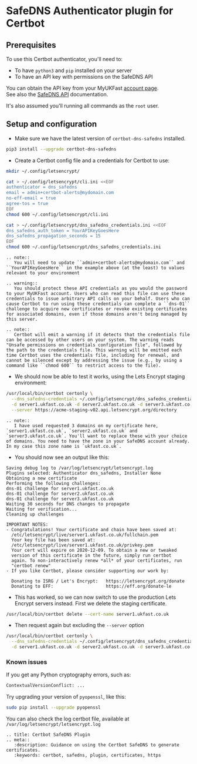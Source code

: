 # SafeDNS Authenticator plugin for Certbot

## Prerequisites

To use this Certbot authenticator, you'll need to:

* To have `python3` and `pip` installed on your server
* To have an API key with permissions on the SafeDNS API

You can obtain the API key from your MyUKFast [account page](https://my.ukfast.co.uk/applications/index.php).  
See also the [SafeDNS API](https://developers.ukfast.io/documentation/safedns) documentation.

It's also assumed you'll running all commands as the `root` user.

## Setup and configuration

* Make sure we have the latest version of `certbot-dns-safedns` installed.
```bash
pip3 install --upgrade certbot-dns-safedns
```

* Create a Certbot config file and a credentials for Certbot to use:
```bash
mkdir ~/.config/letsencrypt/
```

```bash
cat > ~/.config/letsencrypt/cli.ini <<EOF
authenticator = dns_safedns
email = admin+certbot-alerts@mydomain.com
no-eff-email = true
agree-tos = true
EOF
chmod 600 ~/.config/letsencrypt/cli.ini
```

```bash
cat > ~/.config/letsencrypt/dns_safedns_credentials.ini <<EOF
dns_safedns_auth_token = YourAPIKeyGoesHere
dns_safedns_propagation_seconds = 15
EOF
chmod 600 ~/.config/letsencrypt/dns_safedns_credentials.ini
```
```eval_rst
.. note::
   You will need to update ``admin+certbot-alerts@mydomain.com`` and ``YourAPIKeyGoesHere`` in the example above (at the least) to values relevant to your environment
```

```eval_rst
.. warning::
   You should protect these API credentials as you would the password to your MyUKFast account. Users who can read this file can use these credentials to issue arbitrary API calls on your behalf. Users who can cause Certbot to run using these credentials can complete a ``dns-01`` challenge to acquire new certificates or revoke existing certificates for associated domains, even if those domains aren't being managed by this server.
```

```eval_rst
.. note::
   Certbot will emit a warning if it detects that the credentials file can be accessed by other users on your system. The warning reads "Unsafe permissions on credentials configuration file", followed by the path to the credentials file. This warning will be emitted each time Certbot uses the credentials file, including for renewal, and cannot be silenced except by addressing the issue (e.g., by using a command like ``chmod 600`` to restrict access to the file).
```

* We should now be able to test it works, using the Lets Encrypt staging environment:

```bash
/usr/local/bin/certbot certonly \
  --dns_safedns-credentials ~/.config/letsencrypt/dns_safedns_credentials.ini \
  -d server1.ukfast.co.uk -d server2.ukfast.co.uk -d server3.ukfast.co.uk \
  --server https://acme-staging-v02.api.letsencrypt.org/directory
```

```eval_rst
.. note::
   I have used requested 3 domains on my certificate here, `server1.ukfast.co.uk`, `server2.ukfast.co.uk` and `server3.ukfast.co.uk`. You'll want to replace these with your choice of domains. You need to have the zone in your SafeDNS account already. In my case this zone name is `ukfast.co.uk`.
```

* You should now see an output like this:
 ```none
Saving debug log to /var/log/letsencrypt/letsencrypt.log
Plugins selected: Authenticator dns_safedns, Installer None
Obtaining a new certificate
Performing the following challenges:
dns-01 challenge for server1.ukfast.co.uk
dns-01 challenge for server2.ukfast.co.uk
dns-01 challenge for server3.ukfast.co.uk
Waiting 30 seconds for DNS changes to propagate
Waiting for verification...
Cleaning up challenges

IMPORTANT NOTES:
 - Congratulations! Your certificate and chain have been saved at:
   /etc/letsencrypt/live/server1.ukfast.co.uk/fullchain.pem
   Your key file has been saved at:
   /etc/letsencrypt/live/server1.ukfast.co.uk/privkey.pem
   Your cert will expire on 2020-12-09. To obtain a new or tweaked
   version of this certificate in the future, simply run certbot
   again. To non-interactively renew *all* of your certificates, run
   "certbot renew"
 - If you like Certbot, please consider supporting our work by:

   Donating to ISRG / Let's Encrypt:   https://letsencrypt.org/donate
   Donating to EFF:                    https://eff.org/donate-le
```

* This has worked, so we can now switch to use the production Lets Encrypt servers instead. First we delete the staging certificate.

```bash
/usr/local/bin/certbot delete --cert-name server1.ukfast.co.uk
```

* Then request again but excluding the `--server` option

```bash
/usr/local/bin/certbot certonly \
  --dns_safedns-credentials ~/.config/letsencrypt/dns_safedns_credentials.ini \
  -d server1.ukfast.co.uk -d server2.ukfast.co.uk -d server3.ukfast.co.uk
```

### Known issues

If you get any Python cryptography errors, such as:

```bash
ContextualVersionConflict: ...
```

Try upgrading your version of `pyopenssl`, like this:

```bash
sudo pip install --upgrade pyopenssl
```

You can also check the log certbot file, available at `/var/log/letsencrypt/letsencrypt.log`

```eval_rst
.. title: Certbot SafeDNS Plugin
.. meta::
   :description: Guidance on using the Certbot SafeDNS to generate certificates.
   :keywords: certbot, safedns, plugin, certificates, https
```
